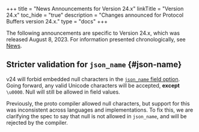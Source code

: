 +++
title = "News Announcements for Version 24.x"
linkTitle = "Version 24.x"
toc_hide = "true"
description = "Changes announced for Protocol Buffers version 24.x."
type = "docs"
+++

The following announcements are specific to Version 24.x, which was released
August 8, 2023. For information presented chronologically, see
[News](/news).

## Stricter validation for `json_name` {#json-name}

v24 will forbid embedded null characters in the
[`json_name` field option](/programming-guides/proto3/#json).
Going forward, any valid Unicode characters will be accepted, **except**
`\u0000`. Null will still be allowed in field values.

Previously, the proto compiler allowed null characters, but support for this was
inconsistent across languages and implementations. To fix this, we are
clarifying the spec to say that null is not allowed in `json_name`, and will be
rejected by the compiler.
